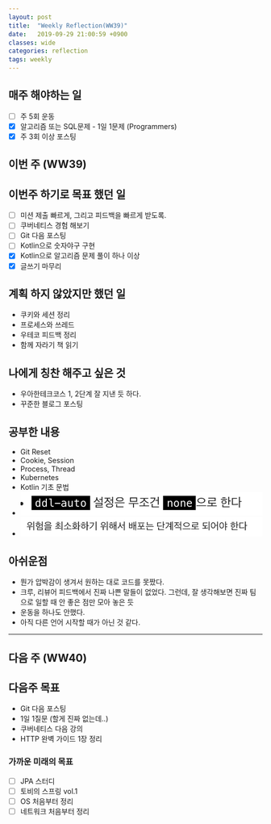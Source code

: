 ```yaml
---
layout: post
title:  "Weekly Reflection(WW39)"
date:   2019-09-29 21:00:59 +0900
classes: wide
categories: reflection
tags: weekly
---
```


## 매주 해야하는 일

- [ ] 주 5회 운동
- [x] 알고리즘 또는 SQL문제 - 1일 1문제 (Programmers)
- [x] 주 3회 이상 포스팅

## 이번 주 (WW39)

## 이번주 하기로 목표 했던 일

- [ ] 미션 제출 빠르게, 그리고 피드백을 빠르게 받도록.
- [ ] 쿠버네티스 경험 해보기
- [ ] Git 다음 포스팅
- [ ] Kotlin으로 숫자야구 구현
- [x] Kotlin으로 알고리즘 문제 풀이 하나 이상
- [x] 글쓰기 마무리

## 계획 하지 않았지만 했던 일

- 쿠키와 세션 정리
- 프로세스와 쓰레드
- 우테코 피드백 정리
- 함께 자라기 책 읽기

## 나에게 칭찬 해주고 싶은 것

- 우아한테크코스 1, 2단계 잘 지낸 듯 하다.
- 꾸준한 블로그 포스팅

## 공부한 내용

- Git Reset
- Cookie, Session
- Process, Thread
- Kubernetes
- Kotlin 기초 문법
- ![ddl-auto](/assets/img/reflection/ddl-auto.png)
- ![deploy](/assets/img/reflection/deploy.png)

## 아쉬운점

- 뭔가 압박감이 생겨서 원하는 대로 코드를 못짰다.
- 크루, 리뷰어 피드백에서 진짜 나쁜 말들이 없었다. 그런데, 잘 생각해보면 진짜 팀으로 일할 때 안 좋은 점만 모아 놓은 듯
- 운동을 하나도 안했다.
- 아직 다른 언어 시작할 때가 아닌 것 같다.

---

## 다음 주 (WW40)

## 다음주 목표

- Git 다음 포스팅
- 1일 1질문 (할게 진짜 없는데..)
- 쿠버네티스 다음 강의
- HTTP 완벽 가이드 1장 정리

### 가까운 미래의 목표

- [ ] JPA 스터디
- [ ] 토비의 스프링 vol.1
- [ ] OS 처음부터 정리
- [ ] 네트워크 처음부터 정리
